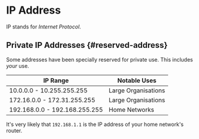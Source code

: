 # IP Address
IP stands for *Internet Protocol*.

## Private IP Addresses {#reserved-address}
Some addresses have been specially reserved for private use. This includes *your* use.


| IP Range                      | Notable Uses                |
| ----------------------------- | --------------------------- |
| 10.0.0.0 - 10.255.255.255     | Large Organisations         |
| 172.16.0.0 - 172.31.255.255   | Large Organisations         |
| 192.168.0.0 - 192.168.255.255 | Home Networks               |

It's very likely that `192.168.1.1` is the IP address of your home network's router.